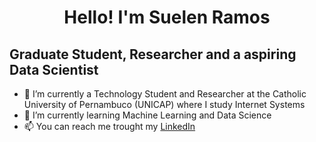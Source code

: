 <center><h1>Hello! I'm Suelen Ramos</h1></center>

<h2>Graduate Student, Researcher and a aspiring Data Scientist</h2> 


- 🌱 I’m currently a Technology Student and Researcher at the Catholic University of Pernambuco (UNICAP) where I study Internet Systems 
- 👀 I’m currently learning Machine Learning and Data Science 
- 📫 You can reach me trought my <a href="https://www.linkedin.com/in/suelennramos/" target=_blank>LinkedIn</a>

<!---
SuelenRamos/SuelenRamos is a ✨ special ✨ repository because its `README.md` (this file) appears on your GitHub profile.
You can click the Preview link to take a look at your changes.
--->
